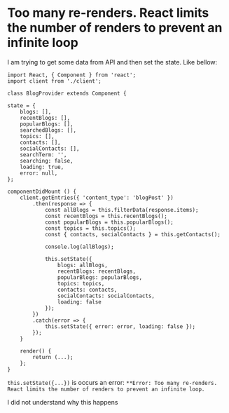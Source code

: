 # Too many re-renders. React limits the number of renders to prevent an infinite loop

I am trying to get some data from API and then set the state. Like bellow:

    import React, { Component } from 'react';
    import client from './client';

    class BlogProvider extends Component {

    state = {
        blogs: [],
        recentBlogs: [],
        popularBlogs: [],
        searchedBlogs: [],
        topics: [],
        contacts: [],
        socialContacts: [],
        searchTerm: '',
        searching: false,
        loading: true,
        error: null,
    };

    componentDidMount () {
        client.getEntries({ 'content_type': 'blogPost' })
            .then(response => {
                const allBlogs = this.filterData(response.items);
                const recentBlogs = this.recentBlogs();
                const popularBlogs = this.popularBlogs();
                const topics = this.topics();
                const { contacts, socialContacts } = this.getContacts();

                console.log(allBlogs);

                this.setState({
                    blogs: allBlogs,
                    recentBlogs: recentBlogs,
                    popularBlogs: popularBlogs,
                    topics: topics,
                    contacts: contacts,
                    socialContacts: socialContacts,
                    loading: false
                });
            })
            .catch(error => {
                this.setState({ error: error, loading: false });
            });
        }

        render() {
            return (...);
        };
    }

```this.setState({...})``` is occurs an error:
```**Error: Too many re-renders. React limits the number of renders to prevent an infinite loop.```

I did not understand why this happens
